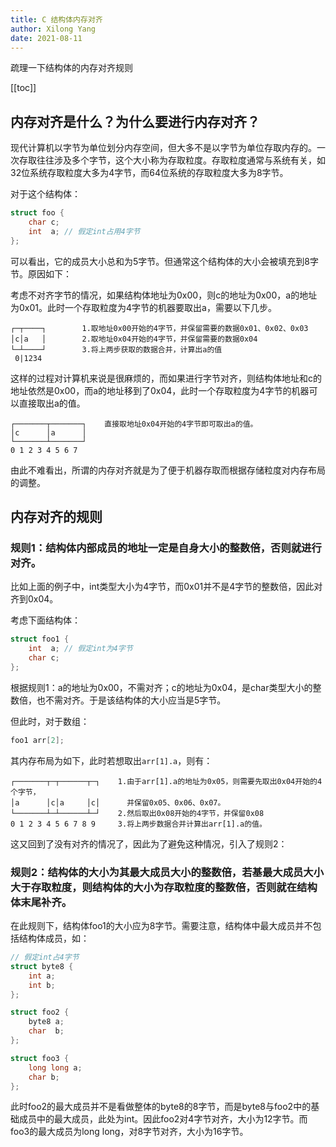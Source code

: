 ```yaml
---
title: C 结构体内存对齐
author: Xilong Yang
date: 2021-08-11 
---
```


<div class="abstract">


疏理一下结构体的内存对齐规则 

</div>

[[toc]]

## 内存对齐是什么？为什么要进行内存对齐？

现代计算机以字节为单位划分内存空间，但大多不是以字节为单位存取内存的。一次存取往往涉及多个字节，这个大小称为存取粒度。存取粒度通常与系统有关，如32位系统存取粒度大多为4字节，而64位系统的存取粒度大多为8字节。

对于这个结构体： 

```c
struct foo {
    char c;
    int  a; // 假定int占用4字节
};
```

可以看出，它的成员大小总和为5字节。但通常这个结构体的大小会被填充到8字节。原因如下：

考虑不对齐字节的情况，如果结构体地址为0x00，则c的地址为0x00，a的地址为0x01。此时一个存取粒度为4字节的机器要取出a，需要以下几步。

```
┌─┬────┐        1.取地址0x00开始的4字节，并保留需要的数据0x01、0x02、0x03
│c│a   │        2.取地址0x04开始的4字节，并保留需要的数据0x04
└─┴────┘        3.将上两步获取的数据合并，计算出a的值
 0|1234
```

这样的过程对计算机来说是很麻烦的，而如果进行字节对齐，则结构体地址和c的地址依然是0x00，而a的地址移到了0x04，此时一个存取粒度为4字节的机器可以直接取出a的值。

```
┌───────┬───────┐    直接取地址0x04开始的4字节即可取出a的值。
│c      │a      │
└───────┴───────┘
0 1 2 3 4 5 6 7
```

由此不难看出，所谓的内存对齐就是为了便于机器存取而根据存储粒度对内存布局的调整。

## 内存对齐的规则

### 规则1：结构体内部成员的地址一定是自身大小的整数倍，否则就进行对齐。

比如上面的例子中，int类型大小为4字节，而0x01并不是4字节的整数倍，因此对齐到0x04。

考虑下面结构体：

```c
struct foo1 {
    int  a; // 假定int为4字节
    char c;
};
```

根据规则1：a的地址为0x00，不需对齐；c的地址为0x04，是char类型大小的整数倍，也不需对齐。于是该结构体的大小应当是5字节。

但此时，对于数组：

```c
foo1 arr[2];
```

其内存布局为如下，此时若想取出`arr[1].a`，则有：

```
┌───────┬─┬──────┬─┐    1.由于arr[1].a的地址为0x05，则需要先取出0x04开始的4个字节，
│a      │c│a     │c│      并保留0x05、0x06、0x07。
└───────┴─┴──────┴─┘    2.然后取出0x08开始的4字节，并保留0x08
0 1 2 3 4 5 6 7 8 9     3.将上两步数据合并计算出arr[1].a的值。
```

这又回到了没有对齐的情况了，因此为了避免这种情况，引入了规则2：

### 规则2：结构体的大小为其最大成员大小的整数倍，若基最大成员大小大于存取粒度，则结构体的大小为存取粒度的整数倍，否则就在结构体末尾补齐。

在此规则下，结构体foo1的大小应为8字节。需要注意，结构体中最大成员并不包括结构体成员，如：

```c
// 假定int占4字节
struct byte8 {
    int a;
    int b;
};

struct foo2 {
    byte8 a;
    char  b;
};

struct foo3 {
    long long a;
    char b;
};
```

此时foo2的最大成员并不是看做整体的byte8的8字节，而是byte8与foo2中的基础成员中的最大成员，此处为int。因此foo2对4字节对齐，大小为12字节。而foo3的最大成员为long long，对8字节对齐，大小为16字节。
